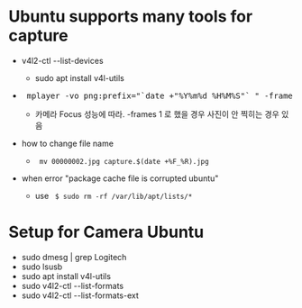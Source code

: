 # Ubuntu supports many tools for capture
- v4l2-ctl --list-devices
  - sudo apt install v4l-utils 
- <pre> mplayer -vo png:prefix="`date +"%Y%m%d_%H%M%S"`_" -frames 10 tv:// </pre>
  - 카메라 Focus 성능에 따라. -frames 1 로 했을 경우 사진이 안 찍히는 경우 있음 
- how to change file name 
  - <code> mv 00000002.jpg capture.$(date +%F_%R).jpg </code>

- when error "package cache file is corrupted ubuntu"
  - use <code> $ sudo rm -rf /var/lib/apt/lists/* </code>

# Setup for Camera Ubuntu
- sudo dmesg | grep Logitech
- sudo lsusb
- sudo apt install v4l-utils 
- sudo v4l2-ctl --list-formats
- sudo v4l2-ctl --list-formats-ext
